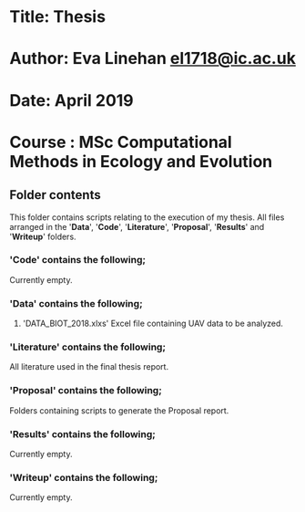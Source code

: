 # Title: Thesis 
# Author: Eva Linehan el1718@ic.ac.uk
# Date: April 2019
# Course : MSc Computational Methods in Ecology and Evolution



## Folder contents
This folder contains scripts relating to the execution of my thesis. All files arranged in the '**Data**', '**Code**', '**Literature**', '**Proposal**', '**Results**' and '**Writeup**' folders.


### '**Code**' contains the following; 

Currently empty.


### '**Data**' contains the following;

1. 'DATA_BIOT_2018.xlxs'
Excel file containing UAV data to be analyzed.


### '**Literature**' contains the following;

All literature used in the final thesis report.


### '**Proposal**' contains the following;

Folders containing scripts to generate the Proposal report.


### '**Results**' contains the following;

Currently empty.


### '**Writeup**' contains the following;
Currently empty.
